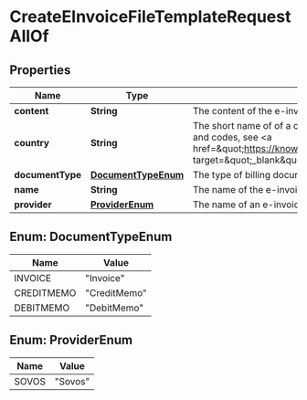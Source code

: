 

# CreateEInvoiceFileTemplateRequestAllOf


## Properties

| Name | Type | Description | Notes |
|------------ | ------------- | ------------- | -------------|
|**content** | **String** | The content of the e-invoice file template, which must be encoded in Base64 format.  |  |
|**country** | **String** | The short name of of a country or region where you must comply with e-invoicing requirements. For example, &#x60;IN&#x60; for India. For the full list of country names and codes, see &lt;a href&#x3D;\&quot;https://knowledgecenter.zuora.com/Quick_References/Country%2C_State%2C_and_Province_Codes/A_Country_Names_and_Their_ISO_Codes\&quot; target&#x3D;\&quot;_blank\&quot;&gt;ISO Standard Country Codes&lt;/a&gt;.  |  |
|**documentType** | [**DocumentTypeEnum**](#DocumentTypeEnum) | The type of billing documents, which the e-invoice file template is intended for.  |  |
|**name** | **String** | The name of the e-invoice file template.  |  |
|**provider** | [**ProviderEnum**](#ProviderEnum) | The name of an e-invoicing service provider that assists in generating e-invoice files.  |  |



## Enum: DocumentTypeEnum

| Name | Value |
|---- | -----|
| INVOICE | &quot;Invoice&quot; |
| CREDITMEMO | &quot;CreditMemo&quot; |
| DEBITMEMO | &quot;DebitMemo&quot; |



## Enum: ProviderEnum

| Name | Value |
|---- | -----|
| SOVOS | &quot;Sovos&quot; |



